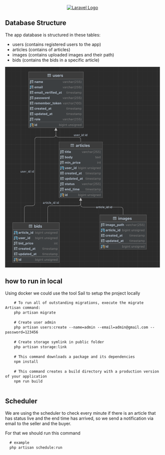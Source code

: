<p align="center"><a href="https://laravel.com" target="_blank"><img src="https://raw.githubusercontent.com/laravel/art/master/logo-lockup/5%20SVG/2%20CMYK/1%20Full%20Color/laravel-logolockup-cmyk-red.svg" width="400" alt="Laravel Logo"></a></p>

## Database Structure

The app database is structured in these tables:

- users (contains registered users to the app)
- articles (contains of articles)
- images (contains uploaded images and their path)
- bids (contains the bids in a specific article)

![Diagram](screenshots/diagram.png)

## how to run in local

Using docker we could use the tool Sail to setup the project locally

```shell
    # To run all of outstanding migrations, execute the migrate Artisan command:
    php artisan migrate
    
    # Create user admin
    php artisan users:create --name=admin --email=admin@gmail.com --password=123456
    
    # Create storage symlink in public folder
    php artisan storage:link
    
    # This command downloads a package and its dependencies
    npm install
    
    # This command creates a build directory with a production version of your application
    npm run build
    
```

## Scheduler

We are using the scheduler to check every minute if there is an article that has status live and the end time has arrived, so we send a notification via email to the seller and the buyer.

For that we should run this command

```shell
  # example
  php artisan schedule:run
```

